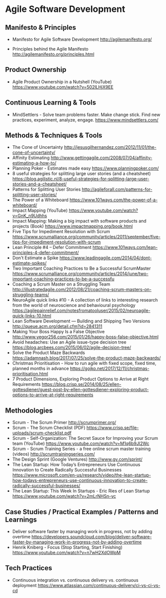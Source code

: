 # Agile Software Development 

## Manifesto & Principles

* Manifesto for Agile Software Development
  http://agilemanifesto.org/
  
* Principles behind the Agile Manifesto
  http://agilemanifesto.org/principles.html

## Product Ownership

* Agile Product Ownership in a Nutshell (YouTube)
  https://www.youtube.com/watch?v=502ILHjX9EE

## Continuous Learning & Tools

* MindSettlers - Solve team problems faster. Make change stick.  Find new practices, experiment, analyze, engage.
  https://www.mindsettlers.com/
  
## Methods & Techniques & Tools

* The Cone of Uncertainty
  http://jesusgilhernandez.com/2012/11/01/the-cone-of-uncertainty/
* Affinity Estimating
  http://www.gettingagile.com/2008/07/04/affinity-estimating-a-how-to/
* Planning Poker - Estimates made easy 
  https://www.planningpoker.com/
* 8 useful strategies for splitting large user stories (and a cheatsheet)
  https://blog.agilistic.nl/8-useful-strategies-for-splitting-large-user-stories-and-a-cheatsheet/
* Patterns for Splitting User Stories
  http://agileforall.com/patterns-for-splitting-user-stories/
* The Power of a Whiteboard
  https://www.101ways.com/the-power-of-a-whiteboard/
* Impact Mapping (YouTube)
  https://www.youtube.com/watch?v=GnK_n9Udhhs
* Impact Mapping: Making a big impact with software products and projects (Book)
  https://www.impactmapping.org/book.html
* Five Tips for Impediment Resolution with Scrum
  https://www.scrumalliance.org/community/articles/2011/september/five-tips-for-impediment-resolution-with-scrum
* Lean Principle #4 – Defer Commitment
  https://www.101ways.com/lean-principles-4-defer-commitment/
* Don't Estimate a Spike
  https://www.leadingagile.com/2014/04/dont-estimate-spikes/
* Two Important Coaching Practices to Be a Successful ScrumMaster
  https://www.scrumalliance.org/community/articles/2014/june/two-important-coaching-practices-to-be-a-successfu
* Coaching a Scrum Master on a Struggling Team
  http://illustratedagile.com/2012/08/21/coaching-scrum-masters-on-struggling-teams/
* NeuroAgile quick links #10 - A collection of links to interesting research from the world of neuroscience and behavioural psychology
  https://agilepainrelief.com/notesfromatooluser/2015/02/neuroagile-quick-links-10.html
* Lean Software Development — Building and Shipping Two Versions
  http://queue.acm.org/detail.cfm?id=2841311
* Making Your Boss Happy Is a False Objective
  http://www.yegor256.com/2015/01/26/happy-boss-false-objective.html
* Avoid headaches: Use an Agile issue-type decision tree
  https://blog.arcbees.com/2015/06/02/agile-decision-tree/
* Solve the Product Maze Backwards
  https://adamnash.blog/2017/07/25/solve-the-product-maze-backwards/
* Christmas Prioritisation - How to run agile with fixed scope, fixed time, planned months in advance
  https://gojko.net/2017/12/11/christmas-prioritisation.html
* 7 Product Dimensions, Exploring Product Options to Arrive at Right Requirements
  https://blog.crisp.se/2014/08/25/ellen-gottesdiener/guest-post-by-ellen-gottesdiener-exploring-product-options-to-arrive-at-right-requirements

## Methodologies

* Scrum - The Scrum Primer 
  http://scrumprimer.org/
* Scrum - The Scrum Checklist (PDF)
  https://www.crisp.se/file-uploads/scrum-checklist.pdf
* Scrum - Self-Organization: The Secret Sauce for Improving your Scrum team (YouTube)
  https://www.youtube.com/watch?v=M1q6b9JI2Wc
* Scrum - Scrum Training Series - a free online scrum master training (videos)
  http://scrumtrainingseries.com/
* The Design Sprint (Google Ventures)
  http://www.gv.com/sprint/
* The Lean Startup: How Today’s Entrepreneurs Use Continuous Innovation to Create Radically Successful Businesses
  https://www.microsoft.com/en-us/research/video/the-lean-startup-how-todays-entrepreneurs-use-continuous-innovation-to-create-radically-successful-businesses/
* The Lean Startup: This Week In Startups - Eric Ries of Lean Startup 
  https://www.youtube.com/watch?v=2mLrNHSn-yc


## Case Studies / Practical Examples / Patterns and Learnings

* Deliver software faster by managing work in progress, not by adding overtime
  https://developers.soundcloud.com/blog/deliver-software-faster-by-managing-work-in-progress-not-by-adding-overtime
* Henrik Kniberg - Focus (Stop Starting, Start Finishing)
  https://www.youtube.com/watch?v=n7wH2XdOWpM

## Tech Practices

* Continuous integration vs. continuous delivery vs. continuous deployment
  https://www.atlassian.com/continuous-delivery/ci-vs-ci-vs-cd
